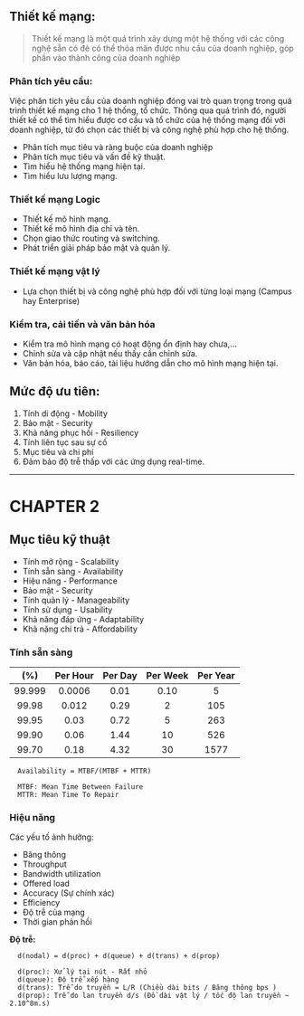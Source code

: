  ## Thiết kế mạng:
> Thiết kế mạng là một quá trình xây dựng một hệ thống với các công nghệ sẵn có đẻ có thể thỏa mãn được nhu cầu của doanh nghiệp, góp phần vào thành công của doanh nghiệp
### Phân tích yêu cầu:
Việc phân tích yêu cầu của doanh nghiệp đóng vai trò quan trọng trong quá trình thiết kế mạng cho 1 hệ thống, tổ chức. Thông qua quá trình đó, người thiết kế có thể tìm hiểu được cơ cấu và tổ chức của hệ thống mạng đối với doanh nghiệp, từ đó chọn các thiết bị và công nghệ phù hợp cho hệ thống.
- Phân tích mục tiêu và ràng buộc của doanh nghiệp
- Phân tích mục tiêu và vấn đề kỹ thuật.
- Tìm hiểu hệ thống mạng hiện tại.
- Tìm hiểu lưu lượng mạng.

### Thiết kế mạng Logic
- Thiết kế mô hình mạng.
- Thiết kế mô hình địa chỉ và tên.
- Chọn giao thức routing và switching.
- Phát triển giải pháp bảo mật và quản lý.

### Thiết kế mạng vật lý
- Lựa chọn thiết bị và công nghệ phù hợp đối với từng loại mạng (Campus hay Enterprise)

### Kiểm tra, cải tiến và văn bản hóa
- Kiểm tra mô hình mạng có hoạt động ổn định hay chưa,...
- Chỉnh sửa và cập nhật nếu thấy cần chỉnh sửa.
- Văn bản hóa, báo cáo, tài liệu hướng dẫn cho mô hình mạng hiện tại.

## Mức độ ưu tiên:
1. Tính di động - Mobility
2. Bảo mật - Security
3. Khả năng phục hồi - Resiliency
4. Tính liên tục sau sự cố
5. Mục tiêu và chi phí
6. Đảm bảo độ trễ thấp với các ứng dụng real-time.

---------------------------

# CHAPTER 2

## Mục tiêu kỹ thuật
- Tính mở rộng - Scalability
- Tính sẵn sàng - Availability
- Hiệu năng - Performance
- Bảo mật - Security
- Tính quản lý - Manageability
- Tính sử dụng - Usability
- Khả năng đáp ứng - Adaptability
- Khả năng chi trả - Affordability

### Tính sẵn sàng
| (%)     | Per Hour | Per Day | Per Week | Per Year |
|:----:   | :----:   | :----:  | :----:   | :----:   |
| 99.999  | 0.0006   | 0.01    | 0.10     | 5        |
| 99.98   | 0.012    | 0.29    | 2        | 105      |
| 99.95   | 0.03     | 0.72    | 5        | 263      |
| 99.90   | 0.06     | 1.44    | 10       | 526      |
| 99.70   | 0.18     | 4.32    | 30       | 1577     |

```
  Availability = MTBF/(MTBF + MTTR)
  
  MTBF: Mean Time Between Failure 
  MTTR: Mean Time To Repair
```
### Hiệu năng
Các yếu tố ảnh hưởng:
- Băng thông
- Throughput
- Bandwidth utilization
- Offered load
- Accuracy (Sự chính xác)
- Efficiency
- Độ trễ của mạng
- Thời gian phản hồi

**Độ trễ:**
```
  d(nodal) = d(proc) + d(queue) + d(trans) + d(prop)

  d(proc): Xử lý tại nút - Rất nhỏ
  d(queue): Độ trễ xếp hàng
  d(trans): Trễ do truyền = L/R (Chiều dài bits / Băng thông bps )
  d(prop): Trễ do lan truyền d/s (Đồ dài vật lý / tốc độ lan truyền ~ 2.10^8m.s)
```
